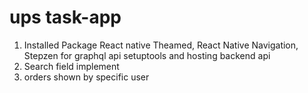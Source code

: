 ﻿# ups task-app

1. Installed Package React native Theamed, React Native Navigation,
   Stepzen for graphql api setuptools and hosting backend api
2. Search field implement
3. orders shown by specific user 
